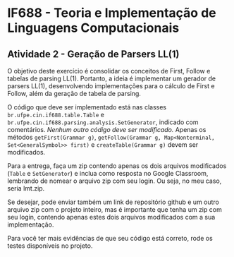 # IF688 - Teoria e Implementação de Linguagens Computacionais

## Atividade 2 - Geração de Parsers LL(1)

O objetivo deste exercício é consolidar os conceitos de First, Follow e tabelas de parsing LL(1). Portanto, a ideia é implementar um gerador de parsers LL(1), desenvolvendo implementações para o cálculo de First e Follow, além da geração de tabela de parsing. 

O código que deve ser implementado está nas classes `br.ufpe.cin.if688.table.Table` e `br.ufpe.cin.if688.parsing.analysis.SetGenerator`, indicado com comentários. *Nenhum outro código deve ser modificado.* Apenas os métodos `getFirst(Grammar g)`, `getFollow(Grammar g, Map<Nonterminal, Set<GeneralSymbol>> first)` e `createTable(Grammar g)` devem ser modificados. 

Para a entrega, faça um zip contendo apenas os dois arquivos modificados (`Table` e `SetGenerator`) e inclua como resposta no Google Classroom, lembrando de nomear o arquivo zip com seu login. Ou seja, no meu caso, seria lmt.zip. 

Se desejar, pode enviar também um link de repositório github e um outro arquivo zip com o projeto inteiro, mas é importante que tenha um zip com seu login, contendo apenas estes dois arquivos modificados com a sua implementação.

Para você ter mais evidências de que seu código está correto, rode os testes disponíveis no projeto.